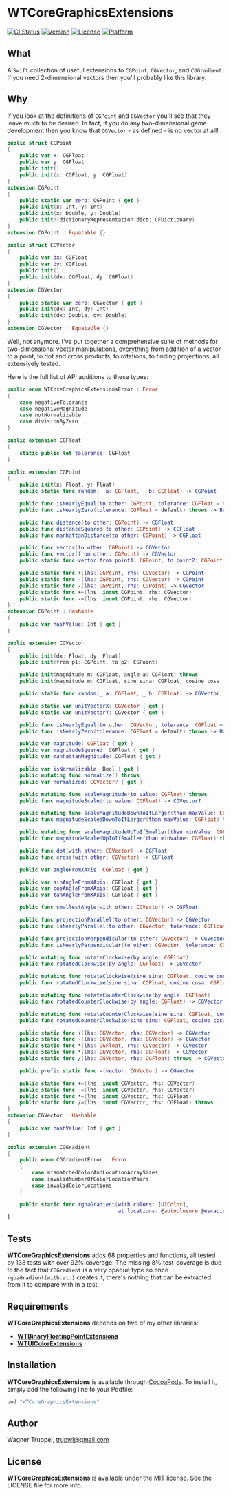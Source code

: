 # WTCoreGraphicsExtensions

[![CI Status](http://img.shields.io/travis/wltrup/Swift-WTCoreGraphicsExtensions.svg?style=flat)](https://travis-ci.org/wltrup/Swift-WTCoreGraphicsExtensions)
[![Version](https://img.shields.io/cocoapods/v/WTCoreGraphicsExtensions.svg?style=flat)](http://cocoapods.org/pods/WTCoreGraphicsExtensions)
[![License](https://img.shields.io/cocoapods/l/WTCoreGraphicsExtensions.svg?style=flat)](http://cocoapods.org/pods/WTCoreGraphicsExtensions)
[![Platform](https://img.shields.io/cocoapods/p/WTCoreGraphicsExtensions.svg?style=flat)](http://cocoapods.org/pods/WTCoreGraphicsExtensions)

## What

A `Swift` collection of useful extensions to `CGPoint`, `CGVector`, and `CGGradient`.
If you need 2-dimensional vectors then you'll probably like this library.

## Why

If you look at the definitions of `CGPoint` and `CGVector` you'll see that they leave much to be desired. In fact, if you do any two-dimensional game development then you know that `CGVector` - as defined - is no vector at all!

```swift
public struct CGPoint
{
    public var x: CGFloat
    public var y: CGFloat
    public init()
    public init(x: CGFloat, y: CGFloat)
}
extension CGPoint
{
    public static var zero: CGPoint { get }
    public init(x: Int, y: Int)
    public init(x: Double, y: Double)
    public init?(dictionaryRepresentation dict: CFDictionary)
}
extension CGPoint : Equatable {}

public struct CGVector
{
    public var dx: CGFloat
    public var dy: CGFloat
    public init()
    public init(dx: CGFloat, dy: CGFloat)
}
extension CGVector
{
    public static var zero: CGVector { get }
    public init(dx: Int, dy: Int)
    public init(dx: Double, dy: Double)
}
extension CGVector : Equatable {}
```

Well, not anymore. I've put together a comprehensive suite of methods for two-dimensional vector manipulations, everything from addition of a vector to a point, to dot and cross products, to rotations, to finding projections,
all extensively tested.

Here is the full list of API additions to these types:

```swift
public enum WTCoreGraphicsExtensionsError : Error
{
    case negativeTolerance
    case negativeMagnitude
    case notNormalizable
    case divisionByZero
}

public extension CGFloat
{
    static public let tolerance: CGFloat
}

public extension CGPoint
{
    public init(x: Float, y: Float)
    public static func random(_ a: CGFloat, _ b: CGFloat) -> CGPoint

    public func isNearlyEqual(to other: CGPoint, tolerance: CGFloat = default) throws -> Bool
    public func isNearlyZero(tolerance: CGFloat = default) throws -> Bool

    public func distance(to other: CGPoint) -> CGFloat
    public func distanceSquared(to other: CGPoint) -> CGFloat
    public func manhattanDistance(to other: CGPoint) -> CGFloat

    public func vector(to other: CGPoint) -> CGVector
    public func vector(from other: CGPoint) -> CGVector
    public static func vector(from point1: CGPoint, to point2: CGPoint) -> CGVector

    public static func +(lhs: CGPoint, rhs: CGVector) -> CGPoint
    public static func -(lhs: CGPoint, rhs: CGVector) -> CGPoint
    public static func -(lhs: CGPoint, rhs: CGPoint) -> CGVector
    public static func +=(lhs: inout CGPoint, rhs: CGVector)
    public static func -=(lhs: inout CGPoint, rhs: CGVector)
}
extension CGPoint : Hashable
{
    public var hashValue: Int { get }
}

public extension CGVector
{
    public init(dx: Float, dy: Float)
    public init(from p1: CGPoint, to p2: CGPoint)

    public init(magnitude m: CGFloat, angle a: CGFloat) throws
    public init(magnitude m: CGFloat, sine sina: CGFloat, cosine cosa: CGFloat) throws

    public static func random(_ a: CGFloat, _ b: CGFloat) -> CGVector

    public static var unitVectorX: CGVector { get }
    public static var unitVectorY: CGVector { get }

    public func isNearlyEqual(to other: CGVector, tolerance: CGFloat = default) throws -> Bool
    public func isNearlyZero(tolerance: CGFloat = default) throws -> Bool

    public var magnitude: CGFloat { get }
    public var magnitudeSquared: CGFloat { get }
    public var manhattanMagnitude: CGFloat { get }

    public var isNormalizable: Bool { get }
    public mutating func normalize() throws
    public var normalized: CGVector? { get }

    public mutating func scaleMagnitude(to value: CGFloat) throws
    public func magnitudeScaled(to value: CGFloat) -> CGVector?

    public mutating func scaleMagnitudeDownToIfLarger(than maxValue: CGFloat) throws
    public func magnitudeScaledDownToIfLarger(than maxValue: CGFloat) throws -> CGVector

    public mutating func scaleMagnitudeUpToIfSmaller(than minValue: CGFloat) throws
    public func magnitudeScaledUpToIfSmaller(than minValue: CGFloat) throws -> CGVector

    public func dot(with other: CGVector) -> CGFloat
    public func cross(with other: CGVector) -> CGFloat

    public var angleFromXAxis: CGFloat { get }

    public var sinAngleFromXAxis: CGFloat { get }
    public var cosAngleFromXAxis: CGFloat { get }
    public var tanAngleFromXAxis: CGFloat { get }

    public func smallestAngle(with other: CGVector) -> CGFloat

    public func projectionParallel(to other: CGVector) -> CGVector
    public func isNearlyParallel(to other: CGVector, tolerance: CGFloat = default) throws -> Bool

    public func projectionPerpendicular(to other: CGVector) -> CGVector
    public func isNearlyPerpendicular(to other: CGVector, tolerance: CGFloat = default) throws -> Bool

    public mutating func rotateClockwise(by angle: CGFloat)
    public func rotatedClockwise(by angle: CGFloat) -> CGVector

    public mutating func rotateClockwise(sine sina: CGFloat, cosine cosa: CGFloat)
    public func rotatedClockwise(sine sina: CGFloat, cosine cosa: CGFloat) -> CGVector

    public mutating func rotateCounterClockwise(by angle: CGFloat)
    public func rotatedCounterClockwise(by angle: CGFloat) -> CGVector

    public mutating func rotateCounterClockwise(sine sina: CGFloat, cosine cosa: CGFloat)
    public func rotatedCounterClockwise(sine sina: CGFloat, cosine cosa: CGFloat) -> CGVector

    public static func +(lhs: CGVector, rhs: CGVector) -> CGVector
    public static func -(lhs: CGVector, rhs: CGVector) -> CGVector
    public static func *(lhs: CGFloat, rhs: CGVector) -> CGVector
    public static func *(lhs: CGVector, rhs: CGFloat) -> CGVector
    public static func /(lhs: CGVector, rhs: CGFloat) throws -> CGVector

    public prefix static func -(vector: CGVector) -> CGVector

    public static func +=(lhs: inout CGVector, rhs: CGVector)
    public static func -=(lhs: inout CGVector, rhs: CGVector)
    public static func *=(lhs: inout CGVector, rhs: CGFloat)
    public static func /=(lhs: inout CGVector, rhs: CGFloat) throws
}
extension CGVector : Hashable
{
    public var hashValue: Int { get }
}

public extension CGGradient
{
    public enum CGGradientError : Error
    {
        case mismatchedColorAndLocationArraySizes
        case invalidNumberOfColorLocationPairs
        case invalidColorLocations
    }

    public static func rgbaGradient(with colors: [UIColor],
                                    at locations: @autoclosure @escaping [CGFloat]) throws -> CGGradient?
}
```

## Tests

**WTCoreGraphicsExtensions** adds 68 properties and functions, all tested by 138 tests with over 92%
coverage. The missing 8% test-coverage is due to the fact that `CGGradient` is a very opaque type so once
`rgbaGradient(with:at:)` creates it, there's nothing that can be extracted from it to compare with in a test.

## Requirements

**WTCoreGraphicsExtensions** depends on two of my other libraries:

- [**WTBinaryFloatingPointExtensions**](https://github.com/wltrup/Swift-WTBinaryFloatingPointExtensions)
- [**WTUIColorExtensions**](https://github.com/wltrup/iOS-Swift-WTUIColorExtensions)

## Installation

**WTCoreGraphicsExtensions** is available through [CocoaPods](http://cocoapods.org). To install
it, simply add the following line to your Podfile:

```ruby
pod "WTCoreGraphicsExtensions"
```

## Author

Wagner Truppel, trupwl@gmail.com

## License

**WTCoreGraphicsExtensions** is available under the MIT license. See the LICENSE file for more info.
